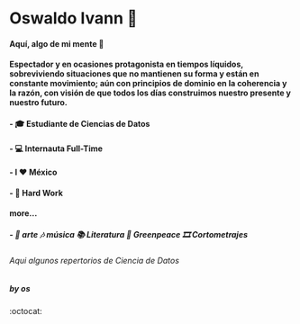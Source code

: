 # Oswaldo Ivann 👋

#### Aquí, algo de mi mente  🦧                                         
      
#### Espectador y en ocasiones protagonista en tiempos líquidos, sobreviviendo situaciones que no mantienen su forma y están en constante movimiento; aún con principios de dominio en la coherencia y la razón, con visión de que todos los días construimos nuestro presente y nuestro futuro. 


####  - 🎓  Estudiante de Ciencias de Datos    
####  - 💻  Internauta Full-Time                                                           
####  - I ❤ México
####  - 🤜 Hard Work

#### more...

#####  - 🎨 arte 🎶 música 📚 Literatura 🌳 Greenpeace 🎞️ Cortometrajes
  
  ###### Aqui algunos repertorios de Ciencia de Datos 
  
##### by **os**
:octocat: 
  
